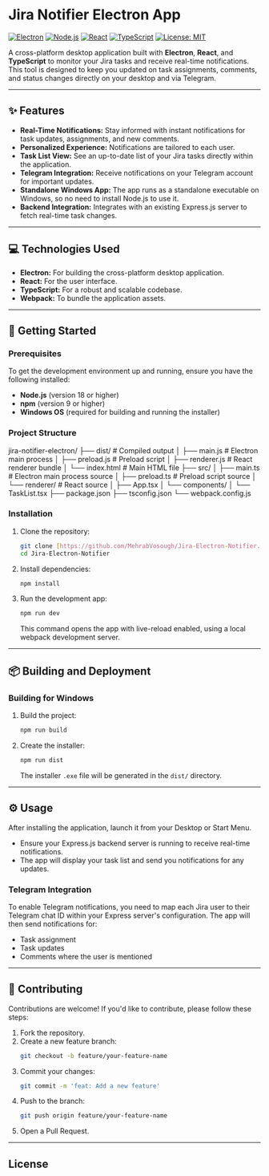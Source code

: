 # Jira Notifier Electron App

[![Electron](https://img.shields.io/badge/Electron-v26.2.1-blue?logo=electron)](https://www.electronjs.org/)
[![Node.js](https://img.shields.io/badge/Node.js-v20-green?logo=node.js)](https://nodejs.org/)
[![React](https://img.shields.io/badge/React-v18.2.0-blue?logo=react)](https://reactjs.org/)
[![TypeScript](https://img.shields.io/badge/TypeScript-v5.2.2-blue?logo=typescript)](https://www.typescriptlang.org/)
[![License: MIT](https://img.shields.io/badge/License-MIT-yellow.svg)](https://opensource.org/licenses/MIT)

A cross-platform desktop application built with **Electron**, **React**, and **TypeScript** to monitor your Jira tasks and receive real-time notifications. This tool is designed to keep you updated on task assignments, comments, and status changes directly on your desktop and via Telegram.

---

## ✨ Features

- **Real-Time Notifications:** Stay informed with instant notifications for task updates, assignments, and new comments.
- **Personalized Experience:** Notifications are tailored to each user.
- **Task List View:** See an up-to-date list of your Jira tasks directly within the application.
- **Telegram Integration:** Receive notifications on your Telegram account for important updates.
- **Standalone Windows App:** The app runs as a standalone executable on Windows, so no need to install Node.js to use it.
- **Backend Integration:** Integrates with an existing Express.js server to fetch real-time task changes.

---

## 💻 Technologies Used

- **Electron:** For building the cross-platform desktop application.
- **React:** For the user interface.
- **TypeScript:** For a robust and scalable codebase.
- **Webpack:** To bundle the application assets.

---

## 🚀 Getting Started

### Prerequisites

To get the development environment up and running, ensure you have the following installed:

- **Node.js** (version 18 or higher)
- **npm** (version 9 or higher)
- **Windows OS** (required for building and running the installer)

### Project Structure
jira-notifier-electron/
├── dist/                 # Compiled output
│   ├── main.js           # Electron main process
│   ├── preload.js        # Preload script
│   ├── renderer.js       # React renderer bundle
│   └── index.html        # Main HTML file
├── src/
│   ├── main.ts           # Electron main process source
│   ├── preload.ts        # Preload script source
│   └── renderer/         # React source
│       ├── App.tsx
│       └── components/
│           └── TaskList.tsx
├── package.json
├── tsconfig.json
└── webpack.config.js

### Installation

1.  Clone the repository:
    ```bash
    git clone [https://github.com/MehrabVosough/Jira-Electron-Notifier.git](https://github.com/MehrabVosough/Jira-Electron-Notifier.git)
    cd Jira-Electron-Notifier
    ```
2.  Install dependencies:
    ```bash
    npm install
    ```
3.  Run the development app:
    ```bash
    npm run dev
    ```
    This command opens the app with live-reload enabled, using a local webpack development server.

---

## 📦 Building and Deployment

### Building for Windows

1.  Build the project:
    ```bash
    npm run build
    ```
2.  Create the installer:
    ```bash
    npm run dist
    ```
    The installer `.exe` file will be generated in the `dist/` directory.

---

## ⚙️ Usage

After installing the application, launch it from your Desktop or Start Menu.

- Ensure your Express.js backend server is running to receive real-time notifications.
- The app will display your task list and send you notifications for any updates.

### Telegram Integration

To enable Telegram notifications, you need to map each Jira user to their Telegram chat ID within your Express server's configuration. The app will then send notifications for:

- Task assignment
- Task updates
- Comments where the user is mentioned

---

## 🤝 Contributing

Contributions are welcome! If you'd like to contribute, please follow these steps:

1.  Fork the repository.
2.  Create a new feature branch:
    ```bash
    git checkout -b feature/your-feature-name
    ```
3.  Commit your changes:
    ```bash
    git commit -m 'feat: Add a new feature'
    ```
4.  Push to the branch:
    ```bash
    git push origin feature/your-feature-name
    ```
5.  Open a Pull Request.

---

## License
